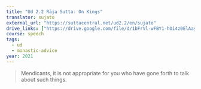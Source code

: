 ```yaml
---
title: "Ud 2.2 Rāja Sutta: On Kings"
translator: sujato
external_url: "https://suttacentral.net/ud2.2/en/sujato"
drive_links: ["https://drive.google.com/file/d/1bFrVl-wFBY1-hOi4z0ElAayNfDnIK1Jm/view?usp=drivesdk"]
course: speech
tags:
  - ud
  - monastic-advice
year: 2021
---
```


> Mendicants, it is not appropriate for you who have gone forth to talk about such things.
